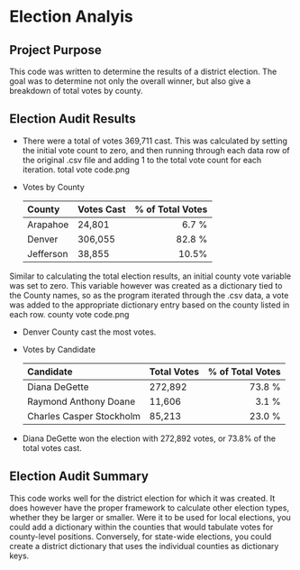 # Election Analyis

## Project Purpose
This code was written to determine the results of a district election. The goal was to determine not only the overall winner, but also give a breakdown of total votes by county. 

## Election Audit Results
- There were a total of votes 369,711 cast. This was calculated by setting the initial vote count to zero, and then running through each data row of the original .csv file and adding 1 to the total vote count for each iteration. total vote code.png

- Votes by County

	| County | Votes Cast | % of Total Votes |
	| :--- | --- | ---: |
	|  Arapahoe |   24,801 | 6.7 %  |
	|  Denver |  306,055 | 82.8 %  |
	|  Jefferson |   38,855 | 10.5%  |

Similar to calculating the total election results, an initial county vote variable was set to zero. This variable however was created as a dictionary tied to the County names, so as the program iterated through the .csv data, a vote was added to the appropriate dictionary entry based on the county listed in each row. county vote code.png

- Denver County cast the most votes.
- Votes by Candidate

	| Candidate | Total Votes | % of Total Votes |
	| :--- | --- | ---: |
	|  Diana DeGette |  272,892 | 73.8 % |
	|  Raymond Anthony Doane |   11,606 | 3.1 % |
	|  Charles Casper Stockholm |   85,213 | 23.0 % |

- Diana DeGette won the election with 272,892 votes, or 73.8% of the total votes cast.

## Election Audit Summary
This code works well for the district election for which it was created. It does however have the proper framework to calculate other election types, whether they be larger or smaller. Were it to be used for local elections, you could add a dictionary within the counties that would tabulate votes for county-level positions. Conversely, for state-wide elections, you could create a district dictionary that uses the individual counties as dictionary keys. 
